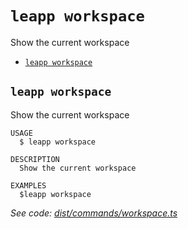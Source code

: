 `leapp workspace`
=================

Show the current workspace

* [`leapp workspace`](#leapp-workspace)

## `leapp workspace`

Show the current workspace

```console
USAGE
  $ leapp workspace

DESCRIPTION
  Show the current workspace

EXAMPLES
  $leapp workspace
```

_See code: [dist/commands/workspace.ts](https://github.com/noovolari/leapp/blob/v0.1.61/dist/commands/workspace.ts)_
